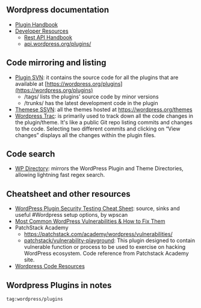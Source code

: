 ## Wordpress documentation

- [Plugin Handbook](https://developer.wordpress.org/plugins/)
- [Developer Resources](https://developer.wordpress.org/)
	- [Rest API Handbook](https://developer.wordpress.org/rest-api/)
	- [api.wordpress.org/plugins/](https://api.wordpress.org/plugins/info/1.2/?action=query_plugins&request[page]=1&request[per_page]=10&request[search]=&request[author]=&request[tag]=)

## Code mirroring and listing

- [Plugin SVN](https://plugins.svn.wordpress.org/): it contains the source code for all the plugins that are available at [https://wordpress.org/plugins](https://wordpress.org/plugins)
	- /tags/ lists the plugins' source code by minor versions
	- /trunks/ has the latest development code in the plugin
- [Themese SSVN](https://themes.svn.wordpress.org/): all the themes hosted at https://wordpress.org/themes
- [Wordpress Trac](https://plugins.trac.wordpress.org/browser/elementor): is primarily used to track down all the code changes in the plugin/theme. It's like a public Git repo listing commits and changes to the code. Selecting two different commits and clicking on “View changes” displays all the changes within the plugin files.

## Code search

- [WP Directory](https://wpdirectory.net/): mirrors the WordPress Plugin and Theme Directories, allowing lightning fast regex search.

## Cheatsheet and other resources

- [WordPress Plugin Security Testing Cheat Sheet](https://github.com/wpscanteam/wpscan/wiki/WordPress-Plugin-Security-Testing-Cheat-Sheet): source, sinks and useful #Wordpress setup options, by wpscan
- [Most Common WordPress Vulnerabilities & How to Fix Them](https://patchstack.com/articles/common-plugin-vulnerabilities-how-to-fix-them/)
- PatchStack Academy
	- https://patchstack.com/academy/wordpress/vulnerabilities/
	- [patchstack/vulnerability-playground](https://github.com/patchstack/vulnerability-playground): This plugin designed to contain vulnerable function or process to be used to exercise on hacking WordPress ecosystem. Code reference from Patchstack Academy site.
- [Wordpress Code Resources](../Wordpress.md#External%20Resources)

## Wordpress Plugins in notes

```query
tag:wordpress/plugins
```
